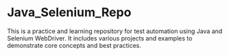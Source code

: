 # Java_Selenium_Repo
This is a practice and learning repository for test automation using Java and Selenium WebDriver. It includes various projects and examples to demonstrate core concepts and best practices.
